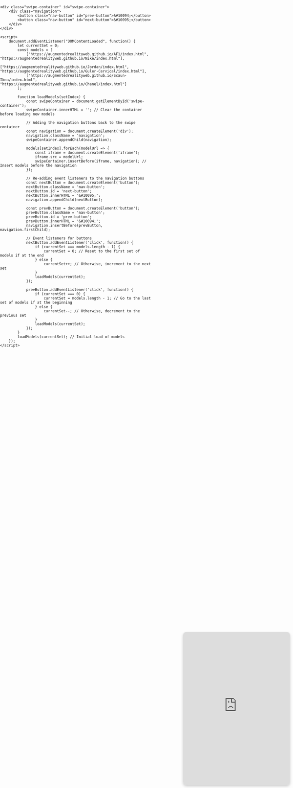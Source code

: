 <html lang="ro">
<head>
    <meta charset="UTF-8">
    <meta name="viewport" content="width=device-width, initial-scale=1.0">
    <title>Embed Chatbot și Modele 3D</title>
    <style>
        body {
            margin: 0;
            padding: 0;
            display: flex;
            flex-direction: column;
            align-items: center;
            justify-content: center;
            height: 100vh;
            background: url('/mnt/data/image.png') no-repeat center center fixed;
            background-size: cover;
        }
        iframe {
            border: none;
            border-radius: 10px;
            box-shadow: 0 4px 8px rgba(0, 0, 0, 0.2);
        }
        .chatbot {
            width: 350px; /* Ajustează dimensiunile iframe-ului după preferințe */
            height: 500px; /* Ajustează dimensiunile iframe-ului după preferințe */
            position: fixed;
            bottom: 10px;
            right: 10px;
        }
        .swipe-container {
            display: flex;
            flex-direction: column;
            align-items: center;
            width: 200px; /* Adjust this as needed */
            overflow: hidden;
            position: relative;
            margin-top: 20px;
        }
        .swipe-container iframe {
            width: 200px;
            height: 240px;
            border-radius: 30%;
            margin-bottom: 60px; /* Space between models */
        }
        .navigation {
            display: flex;
            justify-content: space-between;
            position: absolute;
            top: calc(50% - 30px);
            width: 100%;
            transform: translateY(-50%);
        }
        .nav-button {
            background-color: #007BFF; /* Bootstrap primary color for reference */
            color: white;
            border: none;
            border-radius: 50%;
            width: 40px;
            height: 40px;
            cursor: pointer;
            opacity: 0.8;
            transition: opacity 0.3s ease;
        }
        .nav-button:hover {
            opacity: 1;
        }
    </style>
</head>
<body>
    <iframe src="https://steli.vercel.app" title="Chatbot" class="chatbot"></iframe>

    <div class="swipe-container" id="swipe-container">
        <div class="navigation">
            <button class="nav-button" id="prev-button">&#10094;</button>
            <button class="nav-button" id="next-button">&#10095;</button>
        </div>
    </div>

    <script>
        document.addEventListener("DOMContentLoaded", function() {
            let currentSet = 0;
            const models = [
                ["https://augmentedrealityweb.github.io/AF1/index.html", "https://augmentedrealityweb.github.io/Nike/index.html"],
                ["https://augmentedrealityweb.github.io/Jordan/index.html", "https://augmentedrealityweb.github.io/Guler-Cervical/index.html"],
                ["https://augmentedrealityweb.github.io/Scaun-Ikea/index.html", "https://augmentedrealityweb.github.io/Chanel/index.html"]
            ];

            function loadModels(setIndex) {
                const swipeContainer = document.getElementById('swipe-container');
                swipeContainer.innerHTML = ''; // Clear the container before loading new models

                // Adding the navigation buttons back to the swipe container
                const navigation = document.createElement('div');
                navigation.className = 'navigation';
                swipeContainer.appendChild(navigation);

                models[setIndex].forEach(modelUrl => {
                    const iframe = document.createElement('iframe');
                    iframe.src = modelUrl;
                    swipeContainer.insertBefore(iframe, navigation); // Insert models before the navigation
                });

                // Re-adding event listeners to the navigation buttons
                const nextButton = document.createElement('button');
                nextButton.className = 'nav-button';
                nextButton.id = 'next-button';
                nextButton.innerHTML = '&#10095;';
                navigation.appendChild(nextButton);

                const prevButton = document.createElement('button');
                prevButton.className = 'nav-button';
                prevButton.id = 'prev-button';
                prevButton.innerHTML = '&#10094;';
                navigation.insertBefore(prevButton, navigation.firstChild);

                // Event listeners for buttons
                nextButton.addEventListener('click', function() {
                    if (currentSet === models.length - 1) {
                        currentSet = 0; // Reset to the first set of models if at the end
                    } else {
                        currentSet++; // Otherwise, increment to the next set
                    }
                    loadModels(currentSet);
                });

                prevButton.addEventListener('click', function() {
                    if (currentSet === 0) {
                        currentSet = models.length - 1; // Go to the last set of models if at the beginning
                    } else {
                        currentSet--; // Otherwise, decrement to the previous set
                    }
                    loadModels(currentSet);
                });
            }
            loadModels(currentSet); // Initial load of models
        });
    </script>
</body>
</html>

